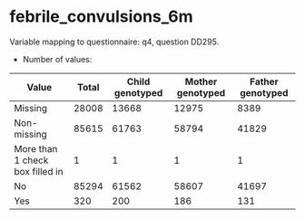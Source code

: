 # febrile_convulsions_6m
Variable mapping to questionnaire: q4, question DD295.
- Number of values:

| Value | Total | Child genotyped | Mother genotyped | Father genotyped |
| ----- | ----- | --------------- | ---------------- | ---------------- |
| Missing | 28008 | 13668 | 12975 | 8389 |
| Non-missing | 85615 | 61763 | 58794 | 41829 |
| More than 1 check box filled in | 1 | 1 | 1 |1 |
| No | 85294 | 61562 | 58607 |41697 |
| Yes | 320 | 200 | 186 |131 |



